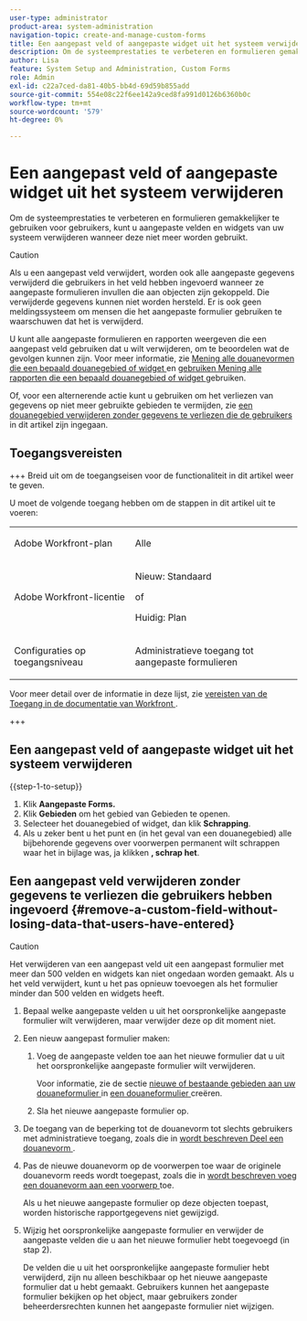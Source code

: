 ```yaml
---
user-type: administrator
product-area: system-administration
navigation-topic: create-and-manage-custom-forms
title: Een aangepast veld of aangepaste widget uit het systeem verwijderen
description: Om de systeemprestaties te verbeteren en formulieren gemakkelijker te gebruiken voor gebruikers, kunt u aangepaste velden en widgets van uw systeem verwijderen wanneer deze niet meer worden gebruikt.
author: Lisa
feature: System Setup and Administration, Custom Forms
role: Admin
exl-id: c22a7ced-da81-40b5-bb4d-69d59b855add
source-git-commit: 554e08c22f6ee142a9ced8fa991d0126b6360b0c
workflow-type: tm+mt
source-wordcount: '579'
ht-degree: 0%

---
```


# Een aangepast veld of aangepaste widget uit het systeem verwijderen

Om de systeemprestaties te verbeteren en formulieren gemakkelijker te gebruiken voor gebruikers, kunt u aangepaste velden en widgets van uw systeem verwijderen wanneer deze niet meer worden gebruikt.

>[!CAUTION]
>
>Als u een aangepast veld verwijdert, worden ook alle aangepaste gegevens verwijderd die gebruikers in het veld hebben ingevoerd wanneer ze aangepaste formulieren invullen die aan objecten zijn gekoppeld. Die verwijderde gegevens kunnen niet worden hersteld. Er is ook geen meldingssysteem om mensen die het aangepaste formulier gebruiken te waarschuwen dat het is verwijderd.
>
>U kunt alle aangepaste formulieren en rapporten weergeven die een aangepast veld gebruiken dat u wilt verwijderen, om te beoordelen wat de gevolgen kunnen zijn. Voor meer informatie, zie [ Mening alle douanevormen die een bepaald douanegebied of widget ](../../../administration-and-setup/customize-workfront/create-manage-custom-forms/view-all-custom-forms-that-use-a-particular-custom-field.md) en [ gebruiken Mening alle rapporten die een bepaald douanegebied of widget ](../../../administration-and-setup/customize-workfront/create-manage-custom-forms/view-all-reports-that-use-a-particular-custom-field.md) gebruiken.
>
>Of, voor een alternerende actie kunt u gebruiken om het verliezen van gegevens op niet meer gebruikte gebieden te vermijden, zie [ een douanegebied verwijderen zonder gegevens te verliezen die de gebruikers ](#remove-a-custom-field-without-losing-data-that-users-have-entered) in dit artikel zijn ingegaan.

## Toegangsvereisten

+++ Breid uit om de toegangseisen voor de functionaliteit in dit artikel weer te geven.

U moet de volgende toegang hebben om de stappen in dit artikel uit te voeren:

<table style="table-layout:auto"> 
 <col> 
 <col> 
 <tbody> 
  <tr data-mc-conditions=""> 
   <td role="rowheader"> <p>Adobe Workfront-plan</p> </td> 
   <td>Alle</td> 
  </tr> 
  <tr> 
   <td role="rowheader">Adobe Workfront-licentie</td> 
   <td>
   <p>Nieuw: Standaard</p>
   <p>of</p>
   <p>Huidig: Plan</p></td>
  </tr> 
  <tr data-mc-conditions=""> 
   <td role="rowheader">Configuraties op toegangsniveau</td> 
   <td> <p>Administratieve toegang tot aangepaste formulieren</p> </td> 
  </tr> 
 </tbody> 
</table>

Voor meer detail over de informatie in deze lijst, zie [ vereisten van de Toegang in de documentatie van Workfront ](/help/quicksilver/administration-and-setup/add-users/access-levels-and-object-permissions/access-level-requirements-in-documentation.md).

+++

## Een aangepast veld of aangepaste widget uit het systeem verwijderen

{{step-1-to-setup}}

1. Klik **Aangepaste Forms.**
1. Klik **Gebieden** om het gebied van Gebieden te openen.
1. Selecteer het douanegebied of widget, dan klik **Schrapping**.
1. Als u zeker bent u het punt en (in het geval van een douanegebied) alle bijbehorende gegevens over voorwerpen permanent wilt schrappen waar het in bijlage was, ja klikken **, schrap het**.

## Een aangepast veld verwijderen zonder gegevens te verliezen die gebruikers hebben ingevoerd {#remove-a-custom-field-without-losing-data-that-users-have-entered}

>[!CAUTION]
>
>Het verwijderen van een aangepast veld uit een aangepast formulier met meer dan 500 velden en widgets kan niet ongedaan worden gemaakt. Als u het veld verwijdert, kunt u het pas opnieuw toevoegen als het formulier minder dan 500 velden en widgets heeft.

1. Bepaal welke aangepaste velden u uit het oorspronkelijke aangepaste formulier wilt verwijderen, maar verwijder deze op dit moment niet.
1. Een nieuw aangepast formulier maken:

   1. Voeg de aangepaste velden toe aan het nieuwe formulier dat u uit het oorspronkelijke aangepaste formulier wilt verwijderen.

      Voor informatie, zie de sectie [ nieuwe of bestaande gebieden aan uw douaneformulier ](/help/quicksilver/administration-and-setup/customize-workfront/create-manage-custom-forms/form-designer/design-a-form/design-a-form.md#add-new-or-existing-fields-to-your-custom-form) in [ een douaneformulier ](/help/quicksilver/administration-and-setup/customize-workfront/create-manage-custom-forms/form-designer/design-a-form/design-a-form.md) creëren.

   1. Sla het nieuwe aangepaste formulier op.

1. De toegang van de beperking tot de douanevorm tot slechts gebruikers met administratieve toegang, zoals die in [ wordt beschreven Deel een douanevorm ](../../../administration-and-setup/customize-workfront/create-manage-custom-forms/share-access-to-a-custom-form.md).
1. Pas de nieuwe douanevorm op de voorwerpen toe waar de originele douanevorm reeds wordt toegepast, zoals die in [ wordt beschreven voeg een douanevorm aan een voorwerp ](../../../workfront-basics/work-with-custom-forms/add-a-custom-form-to-an-object.md) toe.

   Als u het nieuwe aangepaste formulier op deze objecten toepast, worden historische rapportgegevens niet gewijzigd.

1. Wijzig het oorspronkelijke aangepaste formulier en verwijder de aangepaste velden die u aan het nieuwe formulier hebt toegevoegd (in stap 2).

   De velden die u uit het oorspronkelijke aangepaste formulier hebt verwijderd, zijn nu alleen beschikbaar op het nieuwe aangepaste formulier dat u hebt gemaakt. Gebruikers kunnen het aangepaste formulier bekijken op het object, maar gebruikers zonder beheerdersrechten kunnen het aangepaste formulier niet wijzigen.
